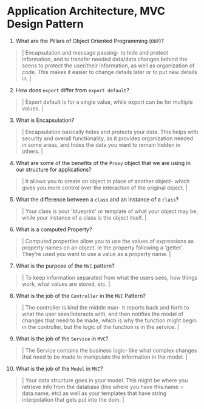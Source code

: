 # Application Architecture, MVC Design Pattern
01. What are the Pillars of Object Oriented Programming (`OOP`)?
  
  > | Encapsulation and message passing- to hide and protect information, and to transfer needed data/data changes behind the seens to protect the user/their information, as well as organization of code. This makes it easier to change details later or to put new details in. |

02. How does `export` differ from `export default`?
  
  > | Export default is for a single value, while export can be for multiple values. |

03. What is Encapsulation?
  
  > | Encapsulation basically hides and protects your data. This helps with security and overall functionality, as it provides organization needed in some areas, and hides the data you want to remain hidden in others. |

04. What are some of the benefits of the `Proxy` object that we are using in our structure for applications?
  
  > | It allows you to create on object in place of another object- which gives you more control over the interaction of the original object.  |

05. What the difference between a `class` and an instance of a `class`?
  
  > | Your class is your 'blueprint' or template of what your object may be, while your instance of a class is the object itself.  |

06. What is a computed Property?
  
  > | Computed properties allow you to use the values of expressions as property names on an object. Ie the property following a 'getter'. They're used you want to use a value as a property name. |

07. What is the purpose of the `MVC` pattern?
  
  > | To keep information separated from what the users sees, how things work, what values are stored, etc. |

08. What is the job of the `Controller` in the `MVC` Pattern?
  
  > | The controller is kind the middle man- it reports back and forth to what the user sees/interacts with, and then notifies the model of changes that need to be made, which is why the function might begin in the controller, but the logic of the function is in the service. |

09. What is the job of the `Service` in `MVC`?
  
  > | The Service contains the business logic- like what complex changes that need to be made to manipulate the information in the model. |

10. What is the job of the `Model` in `MVC`?
  
  > | Your data structure goes in your model. This might be where you retrieve info from the database (like where you have this.name = data.name, etc) as well as your templates that have string interpolation that gets put into the dom. |

